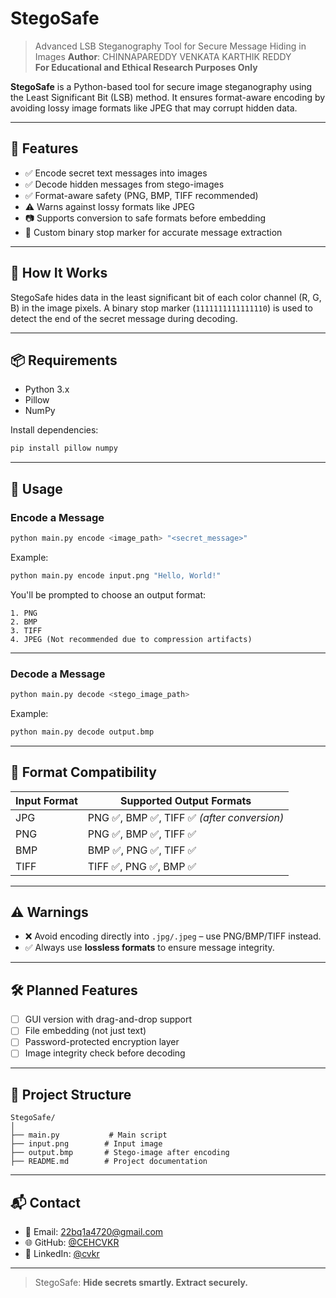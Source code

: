 # StegoSafe

>Advanced LSB Steganography Tool for Secure Message Hiding in Images
> **Author**: CHINNAPAREDDY VENKATA KARTHIK REDDY  
> **For Educational and Ethical Research Purposes Only**

**StegoSafe** is a Python-based tool for secure image steganography using the Least Significant Bit (LSB) method. It ensures format-aware encoding by avoiding lossy image formats like JPEG that may corrupt hidden data.

---

## 🔐 Features

- ✅ Encode secret text messages into images
- ✅ Decode hidden messages from stego-images
- ✅ Format-aware safety (PNG, BMP, TIFF recommended)
- ⚠️ Warns against lossy formats like JPEG
- 📷 Supports conversion to safe formats before embedding
- 🛑 Custom binary stop marker for accurate message extraction

---

## 🧠 How It Works

StegoSafe hides data in the least significant bit of each color channel (R, G, B) in the image pixels. A binary stop marker (`1111111111111110`) is used to detect the end of the secret message during decoding.

---

## 📦 Requirements

- Python 3.x
- Pillow
- NumPy

Install dependencies:

```bash
pip install pillow numpy
```

---

## 🚀 Usage

### Encode a Message

```bash
python main.py encode <image_path> "<secret_message>"
```

Example:

```bash
python main.py encode input.png "Hello, World!"
```

You'll be prompted to choose an output format:

```
1. PNG
2. BMP
3. TIFF
4. JPEG (Not recommended due to compression artifacts)
```

---

### Decode a Message

```bash
python main.py decode <stego_image_path>
```

Example:

```bash
python main.py decode output.bmp
```

---

## 🔄 Format Compatibility

| Input Format | Supported Output Formats         |
|--------------|----------------------------------|
| JPG          | PNG ✅, BMP ✅, TIFF ✅ *(after conversion)* |
| PNG          | PNG ✅, BMP ✅, TIFF ✅            |
| BMP          | BMP ✅, PNG ✅, TIFF ✅            |
| TIFF         | TIFF ✅, PNG ✅, BMP ✅            |

---

## ⚠️ Warnings

- ❌ Avoid encoding directly into `.jpg/.jpeg` – use PNG/BMP/TIFF instead.
- ✅ Always use **lossless formats** to ensure message integrity.

---

## 🛠️ Planned Features

- [ ] GUI version with drag-and-drop support
- [ ] File embedding (not just text)
- [ ] Password-protected encryption layer
- [ ] Image integrity check before decoding

---

## 📁 Project Structure

```
StegoSafe/
│
├── main.py           # Main script
├── input.png        # Input image
├── output.bmp       # Stego-image after encoding
├── README.md        # Project documentation
```

---

## 📬 Contact

- 📧 Email: [22bq1a4720@gmail.com](mailto:22bq1a4720@gmail.com)
- 🌐 GitHub: [@CEHCVKR](https://github.com/CEHCVKR)
- 💼 LinkedIn: [@cvkr](https://linkedin.com/in/cvkr)

---

> StegoSafe: **Hide secrets smartly. Extract securely.**
